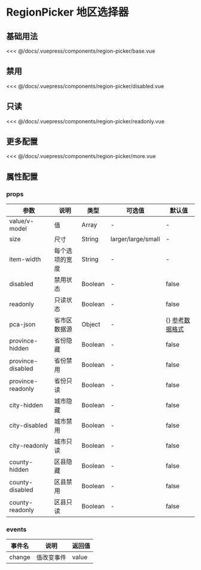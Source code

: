 # RegionPicker 地区选择器

## 基础用法
<source-block>
  <region-picker-base />
  <<< @/docs/.vuepress/components/region-picker/base.vue
</source-block>

## 禁用
<source-block>
  <region-picker-disabled />
  <<< @/docs/.vuepress/components/region-picker/disabled.vue
</source-block>

## 只读
<source-block>
  <region-picker-readonly />
  <<< @/docs/.vuepress/components/region-picker/readonly.vue
</source-block>

## 更多配置
<source-block>
  <region-picker-more />
  <<< @/docs/.vuepress/components/region-picker/more.vue
</source-block>


## 属性配置

### props
| 参数 | 说明    | 类型 | 可选值  | 默认值   |
|---------- |-------- |---------- |-------------  |-------- |
| value/v-model   | 值 | Array | - | - |
| size   | 尺寸 | String | larger/large/small | - |
| item-width   | 每个选项的宽度 | String | - | - |
| disabled   | 禁用状态   | Boolean    | - | false   |
| readonly |  只读状态  | Boolean   | - | false |
| pca-json   | 省市区数据源 | Object | - | {} [参考数据格式](https://github.com/modood/Administrative-divisions-of-China/blob/master/dist/pca.json) |
| province-hidden   | 省份隐藏 | Boolean | - | false |
| province-disabled   | 省份禁用 | Boolean | - | false |
| province-readonly   | 省份只读 | Boolean | - | false |
| city-hidden   | 城市隐藏 | Boolean | - | false |
| city-disabled   | 城市禁用 | Boolean | - | false |
| city-readonly   | 城市只读 | Boolean | - | false |
| county-hidden   | 区县隐藏 | Boolean | - | false |
| county-disabled   | 区县禁用 | Boolean | - | false |
| county-readonly   | 区县只读 | Boolean | - | false |

### events
| 事件名 | 说明  | 返回值 |
|----- |----- |----- |
| change  | 值改变事件  | value  |
